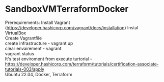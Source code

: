 ﻿# SandboxVMTerraformDocker
Prerequirements:
Install Vagrant (https://developer.hashicorp.com/vagrant/docs/installation) 
Instal VirtualBox  
Create Vagrantfile  
create infrastructure - vagrant up  
clear envairement - vagrant  
vagrant status  
It's test enviroment from execute turtorial  - https://developer.hashicorp.com/terraform/tutorials/certification-associate-tutorials-003/apply  
Ubuntu 22.04, Docker, Terraform
